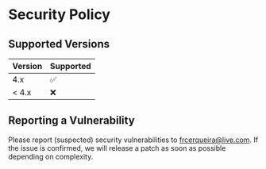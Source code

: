 # Security Policy

## Supported Versions

| Version | Supported          |
| ------- | ------------------ |
| 4.x     | :white_check_mark: |
| < 4.x   | :x:                |

## Reporting a Vulnerability

Please report (suspected) security vulnerabilities to frcerqueira@live.com. If the issue is confirmed, we will release a patch as soon as possible depending on complexity.

